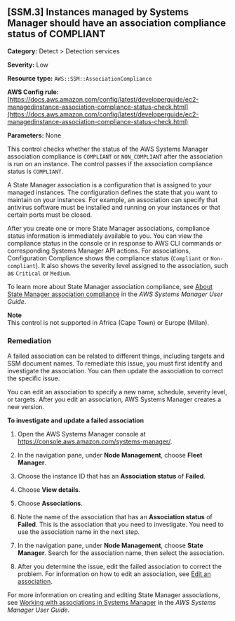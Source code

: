 ## \[SSM\.3\] Instances managed by Systems Manager should have an association compliance status of COMPLIANT<a name="fsbp-ssm-3"></a>

**Category:** Detect > Detection services

**Severity:** Low

**Resource type:** `AWS::SSM::AssociationCompliance`

**AWS Config rule:** [https://docs.aws.amazon.com/config/latest/developerguide/ec2-managedinstance-association-compliance-status-check.html](https://docs.aws.amazon.com/config/latest/developerguide/ec2-managedinstance-association-compliance-status-check.html)

**Parameters:** None

This control checks whether the status of the AWS Systems Manager association compliance is `COMPLIANT` or `NON_COMPLIANT` after the association is run on an instance\. The control passes if the association compliance status is `COMPLIANT`\.

A State Manager association is a configuration that is assigned to your managed instances\. The configuration defines the state that you want to maintain on your instances\. For example, an association can specify that antivirus software must be installed and running on your instances or that certain ports must be closed\. 

After you create one or more State Manager associations, compliance status information is immediately available to you\. You can view the compliance status in the console or in response to AWS CLI commands or corresponding Systems Manager API actions\. For associations, Configuration Compliance shows the compliance status \(`Compliant` or `Non-compliant`\)\. It also shows the severity level assigned to the association, such as `Critical` or `Medium`\.

To learn more about State Manager association compliance, see [About State Manager association compliance](https://docs.aws.amazon.com/systems-manager/latest/userguide/sysman-compliance-about.html#sysman-compliance-about-association) in the *AWS Systems Manager User Guide*\.

**Note**  
This control is not supported in Africa \(Cape Town\) or Europe \(Milan\)\.

### Remediation<a name="ssm-3-remediation"></a>

A failed association can be related to different things, including targets and SSM document names\. To remediate this issue, you must first identify and investigate the association\. You can then update the association to correct the specific issue\.

You can edit an association to specify a new name, schedule, severity level, or targets\. After you edit an association, AWS Systems Manager creates a new version\.

**To investigate and update a failed association**

1. Open the AWS Systems Manager console at [https://console\.aws\.amazon\.com/systems\-manager/](https://console.aws.amazon.com/systems-manager/)\.

1. In the navigation pane, under **Node Management**, choose **Fleet Manager**\.

1. Choose the instance ID that has an **Association status** of **Failed**\.

1. Choose **View details**\.

1. Choose **Associations**\.

1. Note the name of the association that has an **Association status** of **Failed**\. This is the association that you need to investigate\. You need to use the association name in the next step\.

1. In the navigation pane, under **Node Management**, choose **State Manager**\. Search for the association name, then select the association\.

1. After you determine the issue, edit the failed association to correct the problem\. For information on how to edit an association, see [Edit an association](https://docs.aws.amazon.com/systems-manager/latest/userguide/sysman-state-assoc-edit.html)\.

For more information on creating and editing State Manager associations, see [Working with associations in Systems Manager](https://docs.aws.amazon.com/systems-manager/latest/userguide/systems-manager-associations.html) in the *AWS Systems Manager User Guide*\.

